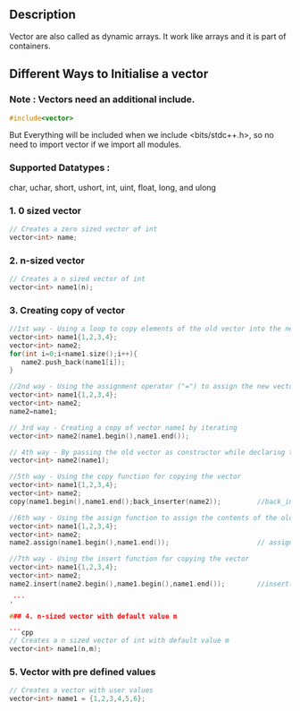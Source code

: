## Description 
Vector are also called as dynamic arrays. It work like arrays and it is part of containers.

## Different Ways to Initialise a vector  

### Note : Vectors need an additional include.
```cpp
#include<vector>
```
But Everything will be included when we include <bits/stdc++.h>, so no need to import vector if we import all modules.

### Supported Datatypes : 
char, uchar, short, ushort, int, uint, float, long, and ulong

### 1. 0 sized vector  

```cpp
// Creates a zero sized vector of int
vector<int> name;
```
 
### 2. n-sized vector

```cpp
// Creates a n sized vector of int
vector<int> name1(n);
```

### 3. Creating copy of vector

```cpp
//1st way - Using a loop to copy elements of the old vector into the new vector
vector<int> name1{1,2,3,4};
vector<int> name2;
for(int i=0;i<name1.size();i++){
   name2.push_back(name1[i]);
}

//2nd way - Using the assignment operator ("=") to assign the new vector to the old vector
vector<int> name1{1,2,3,4};
vector<int> name2;
name2=name1;

// 3rd way - Creating a copy of vector name1 by iterating 
vector<int> name2(name1.begin(),name1.end());

// 4th way - By passing the old vector as constructor while declaring the new vector copies the contents of the old vector into the new one.
vector<int> name2(name1);

//5th way - Using the copy function for copying the vector
vector<int> name1{1,2,3,4};
vector<int> name2;
copy(name1.begin(),name1.end();back_inserter(name2));         //back_inserter() function is used to insert values from the back

//6th way - Using the assign function to assign the contents of the old vector to the new vector
vector<int> name1{1,2,3,4};
vector<int> name2;
name2.assign(name1.begin(),name1.end());                      // assign() function is used as vector.assign(iterator1,iterator2)  where iterator1,iterator2 are the initial and final positions in the range respectively 

//7th way - Using the insert function for copying the vector
vector<int> name1{1,2,3,4};
vector<int> name2;
name2.insert(name2.begin(),name1.begin(),name1.end());        //insert() function can be used as vector.insert(start, iterator1, iterator2) which inserts the range of elements iterator1 to iterator2 at the position "start"

,```

### 4. n-sized vector with default value m

```cpp
// Creates a n sized vector of int with default value m
vector<int> name1(n,m);
```

### 5. Vector with pre defined values

```cpp
// Creates a vector with user values
vector<int> name1 = {1,2,3,4,5,6};
```
